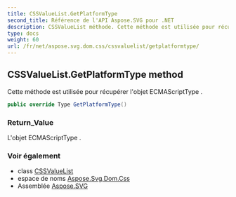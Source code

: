 ```yaml
---
title: CSSValueList.GetPlatformType
second_title: Référence de l'API Aspose.SVG pour .NET
description: CSSValueList méthode. Cette méthode est utilisée pour récupérer lobjet ECMAScriptType .
type: docs
weight: 60
url: /fr/net/aspose.svg.dom.css/cssvaluelist/getplatformtype/
---
```

## CSSValueList.GetPlatformType method

Cette méthode est utilisée pour récupérer l'objet ECMAScriptType .

```csharp
public override Type GetPlatformType()
```

### Return_Value

L'objet ECMAScriptType .

### Voir également

* class [CSSValueList](../)
* espace de noms [Aspose.Svg.Dom.Css](../../cssvaluelist/)
* Assemblée [Aspose.SVG](../../../)


